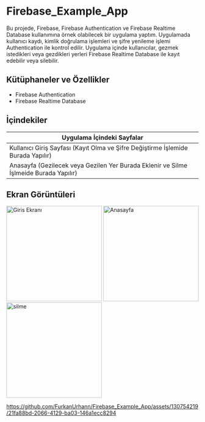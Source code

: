 # Firebase_Example_App
Bu projede, Firebase, Firebase Authentication ve Firebase Realtime Database kullanımına örnek olabilecek bir uygulama yaptım. Uygulamada kullanıcı kaydı, kimlik doğrulama işlemleri ve şifre yenileme işlemi Authentication ile kontrol edilir. Uygulama içinde kullanıcılar, gezmek istedikleri veya gezdikleri yerleri Firebase Realtime Database ile kayıt edebilir veya silebilir.

## Kütüphaneler ve Özellikler

<ul>
  <li>Firebase Authentication</li>
  <li>Firebase Realtime Database</li>
</ul>

## İçindekiler
|    Uygulama İçindeki Sayfalar       |
|-----------|
| Kullanıcı Giriş Sayfası (Kayıt Olma ve Şifre Değiştirme İşlemide Burada Yapılır)    |
| Anasayfa (Gezilecek veya Gezilen Yer Burada Eklenir ve Silme İşlmeide Burada Yapılır)   |

## Ekran Görüntüleri
<div>
  <img src="https://github.com/FurkanUrhann/Firebase_Example_App/assets/130754219/8aeb8996-8dfd-4a5c-b789-a8827e34b99d" alt="Giris Ekranı" width="250">
  <img src="https://github.com/FurkanUrhann/Firebase_Example_App/assets/130754219/55aea03d-63a5-441b-9041-c0b473c2b73f" alt="Anasayfa" width="250">
  <img src="https://github.com/FurkanUrhann/Firebase_Example_App/assets/130754219/ed0a7d47-e998-46df-87c1-adc956ee16a5" alt="silme" width="250">

</div>


https://github.com/FurkanUrhann/Firebase_Example_App/assets/130754219/21fa88bd-2066-4129-ba03-146a1ecc8294

